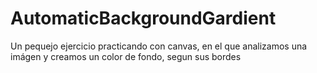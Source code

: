 # AutomaticBackgroundGardient
Un pequejo ejercicio practicando con canvas, en el que analizamos una imágen y creamos un color de fondo, segun sus bordes
